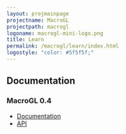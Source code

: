 ```yaml
---
layout: projmainpage
projectname: MacroGL
projectpath: macrogl
logoname: macrogl-mini-logo.png
title: Learn
permalink: /macrogl/learn/index.html
logostyle: "color: #5f5f5f;"
---
```




## Documentation

### MacroGL 0.4

- [Documentation](/macrogl/docs/0.4/)
- [API](http://storm-enroute.com/apidocs/macrogl/0.4-SNAPSHOT/api/)

